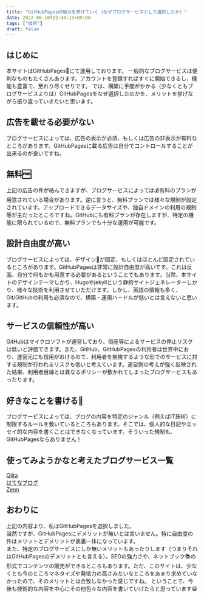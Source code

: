 ```yaml
---
title: "GitHubPagesの魅力を挙げていく（なぜブログサービスとして選択したか）"
date: 2022-08-10T23:44:15+09:00
tags: ["技術"]
draft: false
---
```

## はじめに
本サイトはGitHubPages📄にて運用しております。
一般的なブログサービスは便利なものもたくさんあります。アカウントを登録すればすぐに開始できるし、機能も豊富で、至れり尽くせりです。
では、構築に手間がかかる（少なくともブログサービスよりは）GitHubPagesをなぜ選択したのかを、メリットを挙げながら振り返っていきたいと思います。
## 広告を載せる必要がない
ブログサービスによっては、広告の表示が必須、もしくは広告の非表示が有料なところがあります。GitHubPagesに載る広告は自分でコントロールすることが出来るのが良いですね。
## 無料🆓
上記の広告の件が絡んできますが、ブログサービスによっては💰有料のプランが用意されている場合があります。逆に言うと、無料プランでは様々な規制が設定されています。アップロードできるデータサイズや、独自ドメインの利用の規制等が主だったところですね。GitHubにも有料プランが存在しますが、特定の機能に限られているので、無料プランでも十分な運用が可能です。
## 設計自由度が高い
ブログサービスによっては、デザイン🎨が固定、もしくはほとんど固定されているところがあります。GitHubPagesは非常に設計自由度が高いです。これは反面、自分で何もかも用意する必要があるということでもあります。当然、本サイトのデザインテーマしかり、Hugoやjekyllという静的サイトジェネレーターしかり、様々な技術を利用させていただけます。しかし、英語の情報も多く、Git/GitHubの利用も必須なので、構築・運用ハードルが低いとは言えないと思います。
## サービスの信頼性が高い
GitHubはマイクロソフトが運営しており、倒産等によるサービスの停止リスクは低いと評価できます。また、GitHub、GitHubPagesの利用者は世界中におり、運営元にも信用がおけるので、利用者を無視するような形でのサービスに対する規制が行われるリスクも低いと考えています。運営側の考えが強く反映された結果、利用者目線とは異なるポリシーが敷かれてしまったブログサービスもあったります。
## 好きなことを書ける💖
ブログサービスによっては、ブログの内容を特定のジャンル（例えばIT技術）に制限するルールを敷いているところもあります。そこでは、個人的な日記やエッセイ的な内容を書くことはできなくなっています。そういった規制も、GitHubPagesならありません！
## 使ってみようかなと考えたブログサービス一覧
[Qiita](https://qiita.com/)  
[はてなブログ](https://hatenablog.com/)  
[Zenn](https://zenn.dev/)
## おわりに
上記の内容より、私はGitHubPagesを選択しました。  
当然ですが、GitHubPagesにデメリットが無いとは言いません。特に自由度の件はメリットとデメリットが表裏一体になっています。  
また、特定のブログサービスにしか無いメリットもあったりします（つまりそれはGitHubPagesのデメリットとも言える）。SEOの強力さや、ネットブック📚の形式でコンテンツの販売ができるところもあります。ただ、このサイトは、少なくとも今のところマネタイズや発信力の高さみたいなところをあまり求めていなかったので、そのメリットとは合致しなかった感じですね。
ということで、今後も技術的な内容を中心にその他色々な内容を書いていけたらと思っています😁
